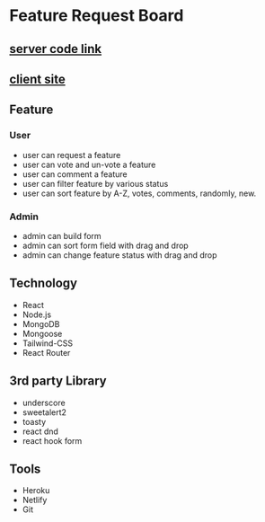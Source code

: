 # Feature Request Board

## [server code link](https://github.com/HrDelwar/feature-request-board-server)

## [client site](https://feature-requres-board.netlify.app/)

## Feature

### User

- user can request a feature
- user can vote and un-vote a feature
- user can comment a feature
- user can filter feature by various status
- user can sort feature by A-Z, votes, comments, randomly, new.

### Admin

- admin can build form
- admin can sort form field with drag and drop
- admin can change feature status with drag and drop

## Technology

- React
- Node.js
- MongoDB
- Mongoose
- Tailwind-CSS
- React Router

## 3rd party Library

- underscore
- sweetalert2
- toasty
- react dnd
- react hook form

## Tools

- Heroku
- Netlify
- Git
